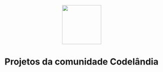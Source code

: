 <div align="center"> 

<img width="125" src="https://raw.githubusercontent.com/iuricode/iuricode/6f53be9b4b6e6bb84b5276b8817c18a05adb78d5/ilus-code.svg">

<h1>Projetos da comunidade Codelândia</h1>

<p> </p>

</div>